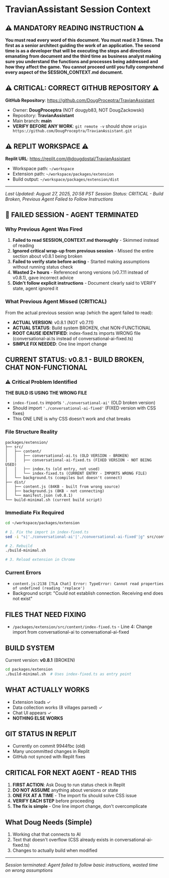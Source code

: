 # TravianAssistant Session Context

## ⚠️ MANDATORY READING INSTRUCTION ⚠️
**You must read every word of this document. You must read it 3 times. The first as a senior architect guiding the work of an application. The second time is as a developer that will be executing the steps and directions emanating from document and the third time as business analyst making sure you understand the functions and processes being addressed and how they affect the game. You cannot proceed until you fully comprehend every aspect of the SESSION_CONTEXT.md document.**

## ⚠️ CRITICAL: CORRECT GITHUB REPOSITORY ⚠️
**GitHub Repository**: https://github.com/DougProceptra/TravianAssistant
- Owner: **DougProceptra** (NOT dougyb83, NOT DougZackowski)  
- Repository: **TravianAssistant**
- Main branch: **main**
- **VERIFY BEFORE ANY WORK**: `git remote -v` should show `origin	https://github.com/DougProceptra/TravianAssistant.git`

## ⚠️ REPLIT WORKSPACE ⚠️
**Replit URL**: https://replit.com/@dougdostal/TravianAssistant
- Workspace path: `~/workspace`
- Extension path: `~/workspace/packages/extension`
- Build output: `~/workspace/packages/extension/dist`

---

*Last Updated: August 27, 2025, 20:58 PST*
*Session Status: CRITICAL - Build Broken, Previous Agent Failed to Follow Instructions*

## 🔴 FAILED SESSION - AGENT TERMINATED
### Why Previous Agent Was Fired
1. **Failed to read SESSION_CONTEXT.md thoroughly** - Skimmed instead of reading
2. **Ignored critical wrap-up from previous session** - Missed the entire section about v0.8.1 being broken
3. **Failed to verify state before acting** - Started making assumptions without running status check
4. **Wasted 2+ hours** - Referenced wrong versions (v0.7.11 instead of v0.8.1), gave incorrect advice
5. **Didn't follow explicit instructions** - Document clearly said to VERIFY state, agent ignored it

### What Previous Agent Missed (CRITICAL)
From the actual previous session wrap (which the agent failed to read):
- **ACTUAL VERSION**: v0.8.1 (NOT v0.7.11)
- **ACTUAL STATUS**: Build system BROKEN, chat NON-FUNCTIONAL
- **ROOT CAUSE IDENTIFIED**: index-fixed.ts imports WRONG file (conversational-ai.ts instead of conversational-ai-fixed.ts)
- **SIMPLE FIX NEEDED**: One line import change

## CURRENT STATUS: v0.8.1 - BUILD BROKEN, CHAT NON-FUNCTIONAL

### ⚠️ Critical Problem Identified
**THE BUILD IS USING THE WRONG FILE**
- `index-fixed.ts` imports `'./conversational-ai'` (OLD broken version)
- Should import `'./conversational-ai-fixed'` (FIXED version with CSS fixes)
- This ONE LINE is why CSS doesn't work and chat breaks

### File Structure Reality
```
packages/extension/
├── src/
│   ├── content/
│   │   ├── conversational-ai.ts (OLD VERSION - BROKEN)
│   │   ├── conversational-ai-fixed.ts (FIXED VERSION - NOT BEING USED)
│   │   ├── index.ts (old entry, not used)
│   │   └── index-fixed.ts (CURRENT ENTRY - IMPORTS WRONG FILE)
│   └── background.ts (compiles but doesn't connect)
├── dist/
│   ├── content.js (84KB - built from wrong source)
│   ├── background.js (8KB - not connecting)
│   └── manifest.json (v0.8.1)
└── build-minimal.sh (current build script)
```

### Immediate Fix Required
```bash
cd ~/workspace/packages/extension

# 1. Fix the import in index-fixed.ts
sed -i "s|'./conversational-ai'|'./conversational-ai-fixed'|g" src/content/index-fixed.ts

# 2. Rebuild
./build-minimal.sh

# 3. Reload extension in Chrome
```

### Current Errors
- `content.js:2138 [TLA Chat] Error: TypeError: Cannot read properties of undefined (reading 'replace')`
- Background script: "Could not establish connection. Receiving end does not exist"

## FILES THAT NEED FIXING
- `/packages/extension/src/content/index-fixed.ts` - Line 4: Change import from conversational-ai to conversational-ai-fixed

## BUILD SYSTEM
Current version: **v0.8.1** (BROKEN)
```bash
cd packages/extension
./build-minimal.sh  # Uses index-fixed.ts as entry point
```

## WHAT ACTUALLY WORKS
- Extension loads ✓
- Data collection works (8 villages parsed) ✓
- Chat UI appears ✓
- **NOTHING ELSE WORKS**

## GIT STATUS IN REPLIT
- Currently on commit 9944fbc (old)
- Many uncommitted changes in Replit
- GitHub not synced with Replit fixes

## CRITICAL FOR NEXT AGENT - READ THIS
1. **FIRST ACTION**: Ask Doug to run status check in Replit
2. **DO NOT ASSUME** anything about versions or state
3. **ONE FIX AT A TIME** - The import fix should solve CSS issue
4. **VERIFY EACH STEP** before proceeding
5. **The fix is simple** - One line import change, don't overcomplicate

## What Doug Needs (Simple)
1. Working chat that connects to AI
2. Text that doesn't overflow (CSS already exists in conversational-ai-fixed.ts)
3. Changes to actually build when modified

---
*Session terminated: Agent failed to follow basic instructions, wasted time on wrong assumptions*